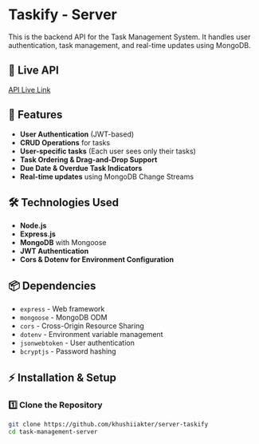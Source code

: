 # Taskify - Server

This is the backend API for the Task Management System. It handles user authentication, task management, and real-time updates using MongoDB.  

## 🚀 Live API  
[API Live Link](https://task-management-server-eight-sigma.vercel.app/)  

## 📌 Features  
- **User Authentication** (JWT-based)  
- **CRUD Operations** for tasks  
- **User-specific tasks** (Each user sees only their tasks)  
- **Task Ordering & Drag-and-Drop Support**  
- **Due Date & Overdue Task Indicators**  
- **Real-time updates** using MongoDB Change Streams  

## 🛠 Technologies Used  
- **Node.js**  
- **Express.js**  
- **MongoDB** with Mongoose  
- **JWT Authentication**  
- **Cors & Dotenv for Environment Configuration**  

## 📦 Dependencies  
- `express` - Web framework  
- `mongoose` - MongoDB ODM  
- `cors` - Cross-Origin Resource Sharing  
- `dotenv` - Environment variable management  
- `jsonwebtoken` - User authentication  
- `bcryptjs` - Password hashing  

## ⚡ Installation & Setup  

### 1️⃣ Clone the Repository  
```sh
git clone https://github.com/khushiiakter/server-taskify
cd task-management-server
